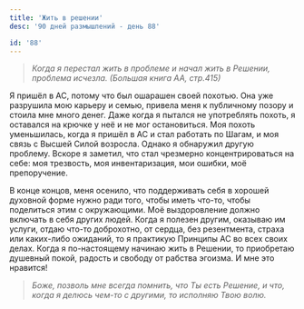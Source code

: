 ```yaml
---
title: 'Жить в решении'
desc: '90 дней размышлений - день 88'

id: '88'
---
```


> _Когда я перестал жить в проблеме и начал жить в Решении, проблема исчезла.
> (Большая книга АА, стр.415)_

Я пришёл в АС, потому что был ошарашен своей похотью. Она уже разрушила мою
карьеру и семью, привела меня к публичному позору и стоила мне много денег.
Даже когда я пытался не употреблять похоть, я оставался на крючке у неё и не
мог остановиться. Моя похоть уменьшилась, когда я пришёл в АС и стал работать
по Шагам, и моя связь с Высшей Силой возросла. Однако я обнаружил другую
проблему. Вскоре я заметил, что стал чрезмерно концентрироваться на себе: моя
трезвость, моя инвентаризация, мои ошибки, моё препоручение.

В конце концов, меня осенило, что поддерживать себя в хорошей духовной форме
нужно ради того, чтобы иметь что-то, чтобы поделиться этим с окружающими. Моё
выздоровление должно включать в себя других людей. Когда я полезен другим,
оказываю им услуги, отдаю что-то доброхотно, от сердца, без резентмента,
страха или каких-либо ожиданий, то я практикую Принципы АС во всех своих
делах. Когда я по-настоящему начинаю жить в Решении, то приобретаю душевный
покой, радость и свободу от рабства эгоизма. И мне это нравится!

> _Боже, позволь мне всегда помнить, что Ты есть Решение, и что, когда я
> делюсь чем-то с другими, то исполняю Твою волю._
